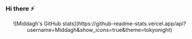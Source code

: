 ### Hi there ⚡
<div align="center">
![Middagh's GitHub stats](https://github-readme-stats.vercel.app/api?username=Middagh&show_icons=true&theme=tokyonight)
</div>
